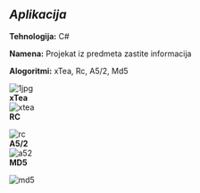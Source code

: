 
## _Aplikacija_

**Tehnologija:** C#

**Namena:** Projekat iz predmeta zastite informacija

**Alogoritmi:** xTea, Rc, A5/2, Md5

![1jpg](https://github.com/StefanStojanovic00/Zastita/assets/101748172/76c1365f-66b7-43a2-9357-72e0ed618656)
<br>
**xTea**
<br>
![xtea](https://github.com/StefanStojanovic00/Zastita/assets/101748172/8bea71d8-8b3b-4d7a-b639-8d7fa02107b9)
<br>
**RC**
<br>

![rc](https://github.com/StefanStojanovic00/Zastita/assets/101748172/95de1b14-2668-41ec-9b37-75ca1271d989)
<br>
**A5/2**
<br>
![a52](https://github.com/StefanStojanovic00/Zastita/assets/101748172/083de921-babd-4234-adc5-f346b5abc860)
<br>
**MD5**
<br>

![md5](https://github.com/StefanStojanovic00/Zastita/assets/101748172/eb186e2b-7803-4ced-86c8-264f493c9080)







